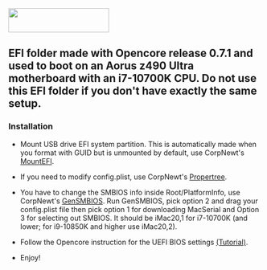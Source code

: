 <a href="https://dortania.github.io/OpenCore-Install-Guide/">
  <img src="https://github.com/acidanthera/OpenCorePkg/blob/master/Docs/Logos/OpenCore_with_text_Small.png" width="200" height="48"/>
</a>



## EFI folder made with Opencore release 0.7.1 and used to boot on an Aorus z490 Ultra motherboard with an i7-10700K CPU. Do not use this EFI folder if you don't have exactly the same setup.

### Installation

*  Mount USB drive EFI system partition. This is automatically made when you format with GUID but is unmounted by default, use CorpNewt's [MountEFI](https://github.com/corpnewt/MountEFI).

*  If you need to modify config.plist, use CorpNewt's [Propertree](https://github.com/corpnewt/ProperTree).

*  You have to change the SMBIOS info inside Root/PlatformInfo, use CorpNewt's [GenSMBIOS](https://github.com/corpnewt/GenSMBIOS). Run GenSMBIOS, pick option 2 and drag your config.plist file then pick option 1 for downloading MacSerial and Option 3 for selecting out SMBIOS. It should be iMac20,1 for i7-10700K (and lower; for i9-10850K and higher use iMac20,2).

*  Follow the Opencore instruction for the UEFI BIOS settings [(Tutorial)](https://dortania.github.io/OpenCore-Install-Guide/config.plist/comet-lake.html#intel-bios-settings).

*  Enjoy! 



